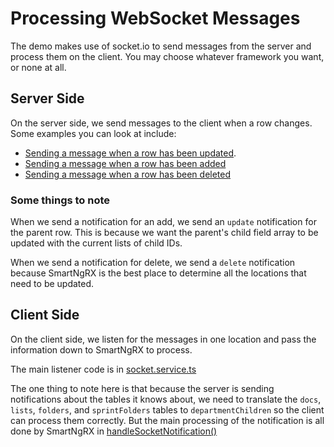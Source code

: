 # Processing WebSocket Messages

The demo makes use of socket.io to send messages from the server and process them on the client. You may choose whatever framework you want, or none at all.

## Server Side

On the server side, we send messages to the client when a row changes. Some examples you can look at include:

- [Sending a message when a row has been updated](https://github.com/DaveMBush/SmartNgRX/blob/v-next/apps/server/src/app/departments/department.controller.ts#L51-L55).
- [Sending a message when a row has been added](https://github.com/DaveMBush/SmartNgRX/blob/v-next/apps/server/src/app/departments/department.controller.ts#L89-L93)
- [Sending a message when a row has been deleted](https://github.com/DaveMBush/SmartNgRX/blob/v-next/apps/server/src/app/departments/department.controller.ts#L103-L107)

### Some things to note

When we send a notification for an add, we send an `update` notification for the parent row. This is because we want the parent's child field array to be updated with the current lists of child IDs.

When we send a notification for delete, we send a `delete` notification because SmartNgRX is the best place to determine all the locations that need to be updated.

## Client Side

On the client side, we listen for the messages in one location and pass the information down to SmartNgRX to process.

The main listener code is in [socket.service.ts](https://github.com/DaveMBush/SmartNgRX/blob/v-next/apps/demo/src/app/shared/socket.service.ts)

The one thing to note here is that because the server is sending notifications about the tables it knows about, we need to translate the `docs`, `lists`, `folders`, and `sprintFolders` tables to `departmentChildren` so the client can process them correctly. But the main processing of the notification is all done by SmartNgRX in [handleSocketNotification()](https://github.com/DaveMBush/SmartNgRX/blob/v-next/apps/demo/src/app/shared/socket.service.ts#L38)
